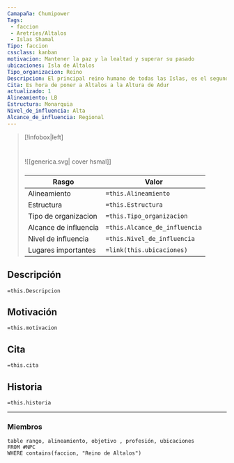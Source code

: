 ```yaml
---
Camapaña: Chumipower
Tags:
 - faccion
 - Aretries/Altalos
 - Islas Shamal
Tipo: faccion
cssclass: kanban
motivacion: Mantener la paz y la lealtad y superar su pasado
ubicaciones: Isla de Altalos
Tipo_organizacion: Reino
Descripcion: El principal reino humano de todas las Islas, es el segundo mayor poder militar y político de la Mancomunidad. Gobernado por la familia Altalos, su historia se encuentra llena de revueltas Nobles, campesinas y opresión por la corona. Tras la muerte de su hermano mayor, el actual Rey Kemdal parece haber roto con las anteriores aspiraciones totalitarias de su padre, lo que ha provocado que muchos de sus antiguos aliados le retiren su apoyo y se encuentre en una posición delicada en la que necesita ganar el apoyo de aquellos Nobles que hace apenas unas décadas su padre pretendía eliminar.
Cita: Es hora de poner a Altalos a la Altura de Adur
actualizado: 1
Alineamiento: LB
Estructura: Monarquia
Nivel_de_influencia: Alta
Alcance_de_influencia: Regional
---
```


> [!infobox|left]
>  #
> ![[generica.svg| cover hsmal]]
> ###
> |Rasgo | Valor |
> | --- | --- |
> | Alineamiento | `=this.Alineamiento`|
> | Estructura | `=this.Estructura` |
> | Tipo de organizacion | `=this.Tipo_organizacion` |
>  | Alcance de influencia| `=this.Alcance_de_influencia` |
>  | Nivel de influencia| `=this.Nivel_de_influencia` |
>  | Lugares  importantes| `=link(this.ubicaciones)` |


## Descripción
`=this.Descripcion`
## Motivación
`=this.motivacion`
## Cita
`=this.cita`
## Historia
`=this.historia`

___

### Miembros

```dataview
table rango, alineamiento, objetivo , profesión, ubicaciones
FROM #NPC
WHERE contains(faccion, "Reino de Altalos")
```
